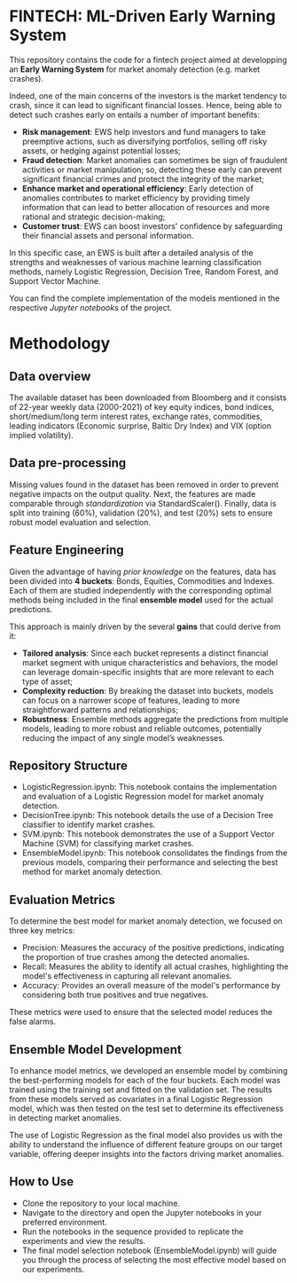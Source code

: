 # FINTECH: ML-Driven Early Warning System
This repository contains the code for a fintech project aimed at developping an **Early Warning System** for market anomaly detection (e.g. market crashes).

Indeed, one of the main concerns of the investors is the market tendency to crash, since it can lead to significant financial losses. Hence, being able to detect such crashes early on entails a number of important benefits:
* **Risk management**: EWS help investors and fund managers to take preemptive actions, such as diversifying portfolios, selling off risky assets, or hedging against potential losses;
* **Fraud detection**: Market anomalies can sometimes be sign of fraudulent activities or market manipulation; so, detecting these early can prevent significant financial crimes and protect the integrity of the market; 
* **Enhance market and operational efficiency**: Early detection of anomalies contributes to market efficiency by providing timely information that can lead to better allocation of resources and more rational and strategic decision-making;
* **Customer trust**: EWS can boost investors' confidence by safeguarding their financial assets and personal information.

In this specific case, an EWS is built after a detailed analysis of the strengths and weaknesses of various machine learning classification methods, namely Logistic Regression, Decision Tree, Random Forest, and Support Vector Machine.

You can find the complete implementation of the models mentioned in the respective _Jupyter notebooks_ of the project.

# Methodology

## Data overview
The available dataset has been downloaded from Bloomberg and it consists of 22-year weekly data (2000-2021) of key equity indices, bond indices, short/medium/long term interest rates, exchange rates, commodities, leading indicators (Economic surprise, Baltic Dry Index) and VIX (option implied volatility).

## Data pre-processing
Missing values found in the dataset has been removed in order to prevent negative impacts on the output quality.
Next, the features are made comparable through _standardization_ via StandardScaler(). 
Finally, data is split into training (60%), validation (20%), and test (20%) sets to ensure robust model evaluation and selection.

## Feature Engineering
Given the advantage of having _prior knowledge_ on the features, data has been divided into **4 buckets**: Bonds, Equities, Commodities and Indexes. Each of them are studied independently with the corresponding optimal methods being included in the final **ensemble model** used for the actual predictions.  

This approach is mainly driven by the several **gains** that could derive from it:
* **Tailored analysis**: Since each bucket represents a distinct financial market segment with unique characteristics and behaviors, the model can leverage domain-specific insights that are more relevant to each type of asset;
* **Complexity reduction**: By breaking the dataset into buckets, models can focus on a narrower scope of features, leading to more straightforward patterns and relationships;
* **Robustness**: Ensemble methods aggregate the predictions from multiple models, leading to more robust and reliable outcomes, potentially reducing the impact of any single model’s weaknesses.

## Repository Structure
- LogisticRegression.ipynb: This notebook contains the implementation and evaluation of a Logistic Regression model for market anomaly detection.
- DecisionTree.ipynb: This notebook details the use of a Decision Tree classifier to identify market crashes.
- SVM.ipynb: This notebook demonstrates the use of a Support Vector Machine (SVM) for classifying market crashes.
- EnsembleModel.ipynb: This notebook consolidates the findings from the previous models, comparing their performance and selecting the best method for market anomaly detection.

## Evaluation Metrics
To determine the best model for market anomaly detection, we focused on three key metrics:

- Precision: Measures the accuracy of the positive predictions, indicating the proportion of true crashes among the detected anomalies.
- Recall: Measures the ability to identify all actual crashes, highlighting the model's effectiveness in capturing all relevant anomalies.
- Accuracy: Provides an overall measure of the model's performance by considering both true positives and true negatives.

These metrics were used to ensure that the selected model reduces the false alarms.

## Ensemble Model Development
To enhance model metrics, we developed an ensemble model by combining the best-performing models for each of the four buckets. Each model was trained using the training set and fitted on the validation set. The results from these models served as covariates in a final Logistic Regression model, which was then tested on the test set to determine its effectiveness in detecting market anomalies.

The use of Logistic Regression as the final model also provides us with the ability to understand the influence of different feature groups on our target variable, offering deeper insights into the factors driving market anomalies.

## How to Use
- Clone the repository to your local machine.
- Navigate to the directory and open the Jupyter notebooks in your preferred environment.
- Run the notebooks in the sequence provided to replicate the experiments and view the results.
- The final model selection notebook (EnsembleModel.ipynb) will guide you through the process of selecting the most effective model based on our experiments.
